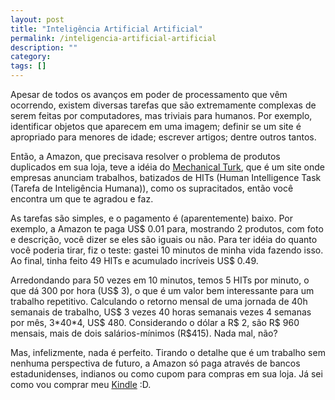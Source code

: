 ```yaml
---
layout: post
title: "Inteligência Artificial Artificial"
permalink: /inteligencia-artificial-artificial
description: ""
category: 
tags: []
---
```

Apesar de todos os avanços em poder de processamento que vêm ocorrendo, existem
diversas tarefas que são extremamente complexas de serem feitas por
computadores, mas triviais para humanos. Por exemplo, identificar objetos que
aparecem em uma imagem; definir se um site é apropriado para menores de idade;
escrever artigos; dentre outros tantos.

Então, a Amazon, que precisava resolver o problema de produtos duplicados em
sua loja, teve a idéia do [Mechanical Turk](http://www.mturk.com/), que é um
site onde empresas anunciam trabalhos, batizados de HITs (Human Intelligence
Task (Tarefa de Inteligência Humana)), como os supracitados, então você
encontra um que te agradou e faz.

As tarefas são simples, e o pagamento é (aparentemente) baixo. Por exemplo, a
Amazon te paga US$ 0.01 para, mostrando 2 produtos, com foto e descrição, você
dizer se eles são iguais ou não. Para ter idéia do quanto você poderia tirar,
fiz o teste: gastei 10 minutos de minha vida fazendo isso. Ao final, tinha
feito 49 HITs e acumulado incríveis US$ 0.49.

Arredondando para 50 vezes em 10 minutos, temos 5 HITs por minuto, o que dá 300
por hora (US$ 3), o que é um valor bem interessante para um trabalho
repetitivo. Calculando o retorno mensal de uma jornada de 40h semanais de
trabalho, US$ 3 vezes 40 horas semanais vezes 4 semanas por mês, 3\*40\*4, US$
480. Considerando o dólar a R$ 2, são R$ 960 mensais, mais de dois
salários-mínimos (R$415). Nada mal, não?

Mas, infelizmente, nada é perfeito. Tirando o detalhe que é um trabalho sem
nenhuma perspectiva de futuro, a Amazon só paga através de bancos
estadunidenses, indianos ou como cupom para compras em sua loja. Já sei como
vou comprar meu
[Kindle](http://www.amazon.com/Kindle-Amazons-Wireless-Reading-Device/dp/B000FI73MA/ref=sr_tr_1?ie=UTF8&s=aps&qid=1225912718&sr=8-1)
:D.
